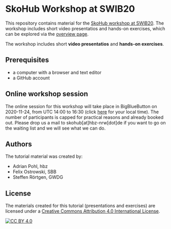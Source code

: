 # SkoHub Workshop at SWIB20

This repository contains material for the [SkoHub workshop at SWIB20](https://swib.org/swib20/programme.html#abs08). The workshop includes short video presentatios and hands-on exercises, which can be explored via the [overview page](resources/README.md). 

The workshop includes short **video presentatios** and **hands-on exercises**.

## Prerequisites

- a computer with a browser and text editor
- a GitHub account

## Online workshop session

The online session for this workshop will take place in BigBlueButton on 2020-11-24, from UTC 14:00 to 16:30 (click [here](https://zonestamp.toolforge.org/1604412004) for your local time). The number of participants is capped for practical reasons and already booked out. Please drop us a mail to skohub\[at\]hbz-nrw\[dot\]de if you want to go on the waiting list and we will see what we can do.

## Authors

The tutorial material was created by:

* Adrian Pohl, hbz
* Felix Ostrowski, SBB
* Steffen Rörtgen, GWDG

## License

The materials created for this tutorial (presentations and exercises) are
licensed under a [Creative Commons Attribution 4.0 International License][cc-by].

[![CC BY 4.0][cc-by-image]][cc-by]

[cc-by]: http://creativecommons.org/licenses/by/4.0/
[cc-by-image]: https://i.creativecommons.org/l/by/4.0/88x31.png